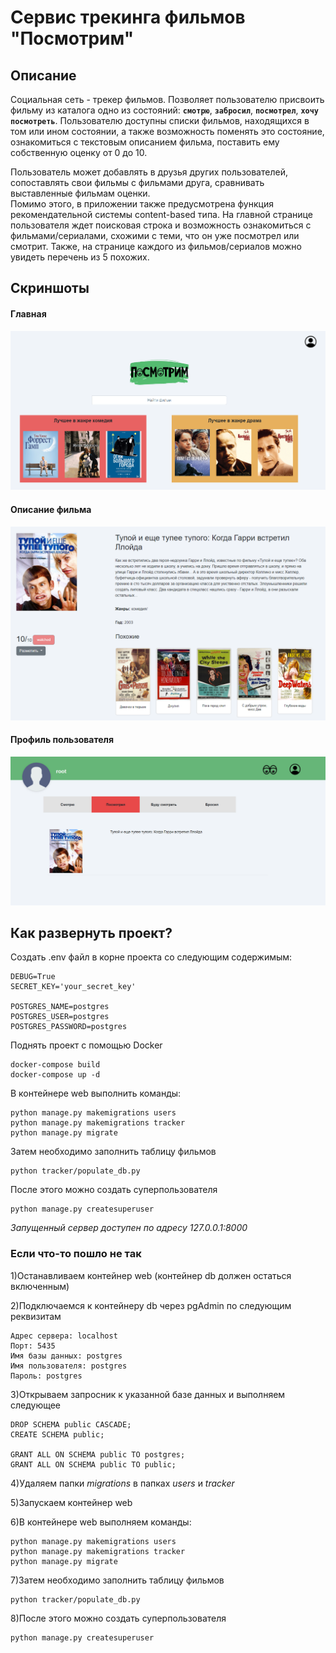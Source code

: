 # Сервис трекинга фильмов "Посмотрим"

## Описание

Социальная сеть - трекер фильмов. Позволяет пользователю присвоить фильму из каталога одно из состояний: **`смотрю`**, **`забросил`**, **`посмотрел`**, **`хочу посмотреть`**. 
Пользователю доступны списки фильмов, находящихся в том или ином состоянии, а также возможность поменять это состояние, ознакомиться с текстовым описанием фильма, поставить ему собственную оценку от 0 до 10. 

Пользователь может добавлять в друзья других пользователей, сопоставлять свои фильмы с фильмами друга, сравнивать выставленные фильмам оценки.  
Помимо этого, в приложении также предусмотрена функция рекомендательной системы content-based типа. 
На главной странице пользователя ждет поисковая строка и возможность ознакомиться с фильмами/сериалами, схожими с теми, что он уже посмотрел или смотрит. Также, на странице каждого из фильмов/сериалов можно увидеть перечень из 5 похожих.

## Скриншоты

#### Главная

<p align="center">
  <img src="screenshots\main.png?raw=true" />
</p>

#### Описание фильма

<p align="center">
  <img src="screenshots\film_detail.png?raw=true" />
</p>

#### Профиль пользователя

<p align="center">
  <img src="screenshots\profile.png?raw=true" />
</p>

## Как развернуть проект?

Создать .env файл в корне проекта со следующим содержимым:

    DEBUG=True
    SECRET_KEY='your_secret_key'

    POSTGRES_NAME=postgres
    POSTGRES_USER=postgres
    POSTGRES_PASSWORD=postgres

Поднять проект с помощью Docker

    docker-compose build
    docker-compose up -d

В контейнере web выполнить команды:

    python manage.py makemigrations users
    python manage.py makemigrations tracker
    python manage.py migrate

Затем необходимо заполнить таблицу фильмов

    python tracker/populate_db.py

После этого можно создать суперпользователя

    python manage.py createsuperuser

*Запущенный сервер доступен по адресу 127.0.0.1:8000*

### Если что-то пошло не так

1)Останавливаем контейнер web (контейнер db должен остаться включенным)

2)Подключаемся к контейнеру db через pgAdmin по следующим реквизитам
    
    Адрес сервера: localhost
    Порт: 5435
    Имя базы данных: postgres
    Имя пользователя: postgres
    Пароль: postgres
 
3)Открываем запросник к указанной базе данных и выполняем следующее

    DROP SCHEMA public CASCADE;
    CREATE SCHEMA public;

    GRANT ALL ON SCHEMA public TO postgres;
    GRANT ALL ON SCHEMA public TO public;

4)Удаляем папки *migrations* в папках *users* и *tracker*

5)Запускаем контейнер web

6)В контейнере web выполняем команды:

    python manage.py makemigrations users
    python manage.py makemigrations tracker
    python manage.py migrate

7)Затем необходимо заполнить таблицу фильмов

    python tracker/populate_db.py

8)После этого можно создать суперпользователя

    python manage.py createsuperuser
